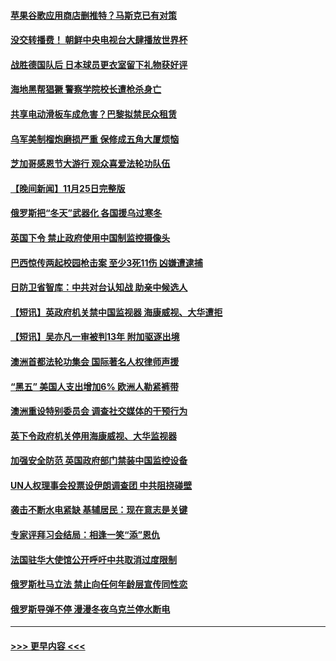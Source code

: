 #### [苹果谷歌应用商店删推特？马斯克已有对策](../pages/prog202/a103583915.md?t=11271001) 
#### [没交转播费！ 朝鲜中央电视台大肆播放世界杯](../pages/prog202/a103583923.md?t=11271001) 
#### [战胜德国队后 日本球员更衣室留下礼物获好评](../pages/prog202/a103583918.md?t=11271001) 
#### [海地黑帮猖獗 警察学院校长遭枪杀身亡](../pages/prog202/a103583893.md?t=11271001) 
#### [共享电动滑板车成危害？巴黎拟禁民众租赁](../pages/prog202/a103583865.md?t=11271001) 
#### [乌军美制榴炮磨损严重 保修成五角大厦烦恼](../pages/prog202/a103583856.md?t=11271001) 
#### [芝加哥感恩节大游行 观众喜爱法轮功队伍](../pages/prog202/a103583588.md?t=11271001) 
#### [【晚间新闻】11月25日完整版](../pages/prog202/a103583678.md?t=11271001) 
#### [俄罗斯把“冬天”武器化 各国援乌过寒冬](../pages/prog202/a103583650.md?t=11271001) 
#### [英国下令 禁止政府使用中国制监控摄像头](../pages/prog202/a103583652.md?t=11271001) 
#### [巴西惊传两起校园枪击案 至少3死11伤 凶嫌遭逮捕](../pages/prog202/a103583608.md?t=11271001) 
#### [日防卫省智库：中共对台认知战 助亲中候选人](../pages/prog202/a103583410.md?t=11271001) 
#### [【短讯】英政府机关禁中国监视器 海康威视、大华遭拒](../pages/prog202/a103583412.md?t=11271001) 
#### [【短讯】吴亦凡一审被判13年 附加驱逐出境](../pages/prog202/a103583406.md?t=11271001) 
#### [澳洲首都法轮功集会 国际著名人权律师声援](../pages/prog202/a103583418.md?t=11271001) 
#### [“黑五” 美国人支出增加6% 欧洲人勒紧裤带](../pages/prog202/a103583262.md?t=11271001) 
#### [澳洲重设特别委员会 调查社交媒体的干预行为](../pages/prog202/a103583316.md?t=11271001) 
#### [英下令政府机关停用海康威视、大华监视器](../pages/prog202/a103583224.md?t=11271001) 
#### [加强安全防范 英国政府部门禁装中国监控设备](../pages/prog202/a103583110.md?t=11271001) 
#### [UN人权理事会投票设伊朗调查团 中共阻挠碰壁](../pages/prog202/a103583106.md?t=11271001) 
#### [袭击不断水电紧缺 基辅居民：现在意志是关键](../pages/prog202/a103583102.md?t=11271001) 
#### [专家评拜习会结局：相逢一笑“添”恩仇](../pages/prog202/a103583027.md?t=11271001) 
#### [法国驻华大使馆公开呼吁中共取消过度限制](../pages/prog202/a103582944.md?t=11271001) 
#### [俄罗斯杜马立法 禁止向任何年龄层宣传同性恋](../pages/prog202/a103582771.md?t=11271001) 
#### [俄罗斯导弹不停 漫漫冬夜乌克兰停水断电](../pages/prog202/a103582761.md?t=11271001) 

----
#### [ >>> 更早内容 <<< ](../indexes/prog202-earlier.md)
